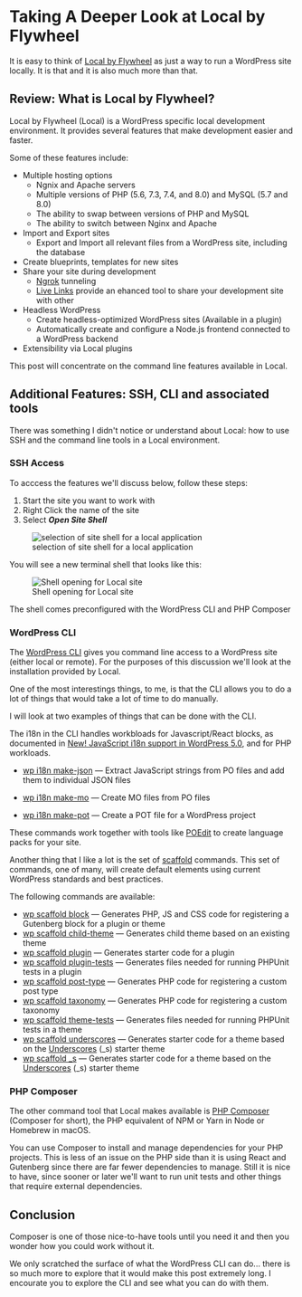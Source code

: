 # Taking A Deeper Look at Local by Flywheel

It is easy to think of [Local by Flywheel](https://localwp.com/) as just a way to run a WordPress site locally. It is that and it is also much more than that.

## Review: What is Local by Flywheel?

Local by Flywheel (Local) is a WordPress specific local development environment. It provides several features that make development easier and faster.

Some of these features include:

* Multiple hosting options
  * Ngnix and Apache servers
  * Multiple versions of PHP (5.6, 7.3, 7.4, and 8.0) and MySQL (5.7 and 8.0)
  * The ability to swap between versions of PHP and MySQL
  * The ability to switch between Nginx and Apache
* Import and Export sites
  * Export and Import all relevant files from a WordPress site, including the database
* Create blueprints, templates for new sites
* Share your site during development
  * [Ngrok](https://ngrok.com/) tunneling
  * [Live Links](https://localwp.com/live-links/) provide an ehanced tool to share your development site with other
* Headless WordPress
  * Create headless-optimized WordPress sites (Available in a plugin)
  * Automatically create and configure a Node.js frontend connected to a WordPress backend
* Extensibility via Local plugins

This post will concentrate on the command line features available in Local.

## Additional Features: SSH, CLI and associated tools

There was something I didn't notice or understand about Local: how to use SSH and the command line tools in a Local environment.

### SSH Access

To acccess the features we'll discuss below, follow these steps:

1. Start the site you want to work with
2. Right Click the name of the site
3. Select ***Open Site Shell***

<figure>
  <img src="https://res.cloudinary.com/dfh6ihzvj/images/v1631488684/publishing-project.rivendellweb.net/local-ssh-01/local-ssh-01.png?_i=AA" alt="selection of site shell for a local application">
  <figcaption>selection of site shell for a local application</figcaption>
</figure>

You will see a new terminal shell that looks like this:

<figure>
  <img src="https://res.cloudinary.com/dfh6ihzvj/images/v1631488684/publishing-project.rivendellweb.net/local-ssh-02/local-ssh-02.png?_i=AA" alt="Shell opening for Local site" height="auto">
  <figcaption>Shell opening for Local site</figcaption>
</figure>

The shell comes preconfigured with the WordPress CLI and PHP Composer

### WordPress CLI

The [WordPress CLI](https://wp-cli.org/) gives you command line access to a WordPress site (either local or remote). For the purposes of this discussion we'll look at the installation provided by Local.

One of the most interestings things, to me, is that the CLI allows you to do a lot of things that would take a lot of time to do manually.

I will look at two examples of things that can be done with the CLI.

The i18n in the CLI handles workbloads for Javascript/React blocks, as documented in [New! JavaScript i18n support in WordPress 5.0](https://make.wordpress.org/core/2018/11/09/new-javascript-i18n-support-in-wordpress/), and for PHP workloads.

* [wp i18n make-json](https://developer.wordpress.org/cli/commands/i18n/make-json/) &mdash; Extract JavaScript strings from PO files and add them to individual JSON files
* [wp i18n make-mo](https://developer.wordpress.org/cli/commands/i18n/make-mo/) &mdash; Create MO files from PO files

* [wp i18n make-pot](https://developer.wordpress.org/cli/commands/i18n/make-pot/) &mdash; Create a POT file for a WordPress project

These commands work together with tools like [POEdit](https://poedit.net/) to create language packs for your site.

Another thing that I like a lot is the set of [scaffold](https://developer.wordpress.org/cli/commands/scaffold/) commands. This set of commands, one of many, will create default elements using current WordPress standards and best practices.

The following commands are available:

* [wp scaffold block](https://developer.wordpress.org/cli/commands/scaffold/block/) &mdash; Generates PHP, JS and CSS code for registering a Gutenberg block for a plugin or theme
* [wp scaffold child-theme](https://developer.wordpress.org/cli/commands/scaffold/child-theme/) &mdash; Generates child theme based on an existing theme
* [wp scaffold plugin](https://developer.wordpress.org/cli/commands/scaffold/plugin/) &mdash; Generates starter code for a plugin
* [wp scaffold plugin-tests](https://developer.wordpress.org/cli/commands/scaffold/plugin-tests/) &mdash; Generates files needed for running PHPUnit tests in a plugin
* [wp scaffold post-type](https://developer.wordpress.org/cli/commands/scaffold/post-type/) &mdash; Generates PHP code for registering a custom post type
* [wp scaffold taxonomy](https://developer.wordpress.org/cli/commands/scaffold/taxonomy/) &mdash; Generates PHP code for registering a custom taxonomy
* [wp scaffold theme-tests](https://developer.wordpress.org/cli/commands/scaffold/theme-tests/) &mdash; Generates files needed for running PHPUnit tests in a theme
* [wp scaffold underscores](https://developer.wordpress.org/cli/commands/scaffold/underscores/) &mdash; Generates starter code for a theme based on the [Underscores](https://underscores.me/) (_s) starter theme
* [wp scaffold _s](https://developer.wordpress.org/cli/commands/scaffold/_s/) &mdash; Generates starter code for a theme based on the [Underscores](https://underscores.me/) (_s) starter theme

### PHP Composer

The other command tool that Local makes available is [PHP Composer](https://getcomposer.org/) (Composer for short), the PHP equivalent of NPM or Yarn in Node or Homebrew in macOS.

You can use Composer to install and manage dependencies for your PHP projects. This is less of an issue on the PHP side than it is using React and Gutenberg since there are far fewer dependencies to manage. Still it is nice to have, since sooner or later we'll want to run unit tests and other things that require external dependencies.

## Conclusion

Composer is one of those nice-to-have tools until you need it and then you wonder how you could work without it.

We only scratched the surface of what the WordPress CLI can do... there is so much more to explore that it would make this post extremely long. I encourate you to explore the CLI and see what you can do with them.

